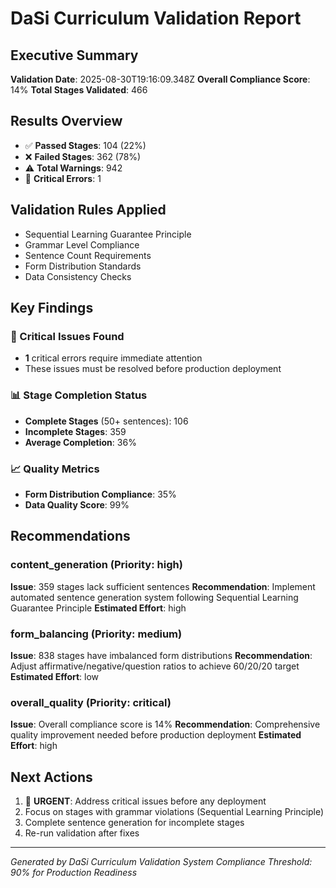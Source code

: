 # DaSi Curriculum Validation Report

## Executive Summary
**Validation Date**: 2025-08-30T19:16:09.348Z
**Overall Compliance Score**: 14%
**Total Stages Validated**: 466

## Results Overview
- ✅ **Passed Stages**: 104 (22%)
- ❌ **Failed Stages**: 362 (78%)
- ⚠️ **Total Warnings**: 942
- 🚨 **Critical Errors**: 1

## Validation Rules Applied
- Sequential Learning Guarantee Principle
- Grammar Level Compliance
- Sentence Count Requirements
- Form Distribution Standards
- Data Consistency Checks

## Key Findings

### 🚨 Critical Issues Found
- **1** critical errors require immediate attention
- These issues must be resolved before production deployment


### 📊 Stage Completion Status
- **Complete Stages** (50+ sentences): 106
- **Incomplete Stages**: 359
- **Average Completion**: 36%

### 📈 Quality Metrics
- **Form Distribution Compliance**: 35%
- **Data Quality Score**: 99%

## Recommendations

### content_generation (Priority: high)
**Issue**: 359 stages lack sufficient sentences
**Recommendation**: Implement automated sentence generation system following Sequential Learning Guarantee Principle
**Estimated Effort**: high


### form_balancing (Priority: medium)
**Issue**: 838 stages have imbalanced form distributions
**Recommendation**: Adjust affirmative/negative/question ratios to achieve 60/20/20 target
**Estimated Effort**: low


### overall_quality (Priority: critical)
**Issue**: Overall compliance score is 14%
**Recommendation**: Comprehensive quality improvement needed before production deployment
**Estimated Effort**: high


## Next Actions

1. 🚨 **URGENT**: Address critical issues before any deployment
2. Focus on stages with grammar violations (Sequential Learning Principle)
3. Complete sentence generation for incomplete stages
4. Re-run validation after fixes


---
*Generated by DaSi Curriculum Validation System*
*Compliance Threshold: 90% for Production Readiness*
